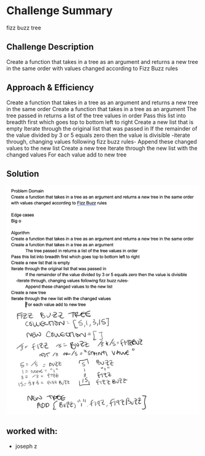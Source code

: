 # Challenge Summary
fizz buzz tree

## Challenge Description
Create a function that takes in a tree as an argument and returns a new tree in the same order with values changed according to Fizz Buzz rules

## Approach & Efficiency
Create a function that takes in a tree as an argument and returns a new tree in the same order
Create a function that takes in a tree as an argument
The tree passed in returns a list of the tree values in order
Pass this list into breadth first which goes top to bottom left to right
Create a new list that is empty
Iterate through the original list that was passed in
	If the remainder of the value divided by 3 or 5 equals zero then the value is divisible
    -iterate through, changing values following fizz buzz rules-
	Append these changed values to the new list
Create a new tree
Iterate through the new list with the changed values
	For each value add to new tree


## Solution
![ whiteboard image](/assets/fizz_buzz_tree.png)

## worked with:
- joseph z
